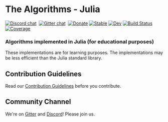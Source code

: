 # The Algorithms - Julia

[![Discord chat](https://img.shields.io/discord/808045925556682782.svg?logo=discord&colorB=7289DA&style=flat-square)](https://discord.gg/c7MnfGFGa6)&nbsp;
[![Gitter chat](https://img.shields.io/badge/Chat-Gitter-ff69b4.svg?label=Chat&logo=gitter&style=flat-square)](https://gitter.im/TheAlgorithms)&nbsp;
[![Donate](https://liberapay.com/assets/widgets/donate.svg)](https://liberapay.com/TheAlgorithms/donate)
[![Stable](https://img.shields.io/badge/docs-stable-blue.svg)](https://TheAlgorithms.github.io/Julia/stable)
[![Dev](https://img.shields.io/badge/docs-dev-blue.svg)](https://TheAlgorithms.github.io/Julia/dev)
[![Build Status](https://github.com/TheAlgorithms/Julia/workflows/CI/badge.svg)](https://github.com/TheAlgorithms/Julia/actions)
[![Coverage](https://codecov.io/gh/TheAlgorithms/Julia/branch/master/graph/badge.svg)](https://codecov.io/gh/TheAlgorithms/Julia)

### Algorithms implemented in Julia (for educational purposes)

These implementations are for learning purposes. The implementations may be less efficient than the Julia standard library.

## Contribution Guidelines

Read our [Contribution Guidelines](https://github.com/TheAlgorithms/Julia/blob/main/CONTRIBUTING.md) before you contribute.

## Community Channel

We're on [Gitter](https://gitter.im/TheAlgorithms) and [Discord](https://discord.gg/c7MnfGFGa6)! Please join us.
